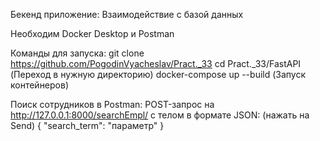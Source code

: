 Бекенд приложение:
Взаимодействие с базой данных

Необходим Docker Desktop и Postman

Команды для запуска:
git clone https://github.com/PogodinVyacheslav/Pract._33
cd Pract._33/FastAPI (Переход в нужную директорию)
docker-compose up --build (Запуск контейнеров)

Поиск сотрудников в Postman:
POST-запрос на http://127.0.0.1:8000/searchEmpl/
с телом в формате JSON: (нажать на Send)
{
    "search_term": "параметр"
}
